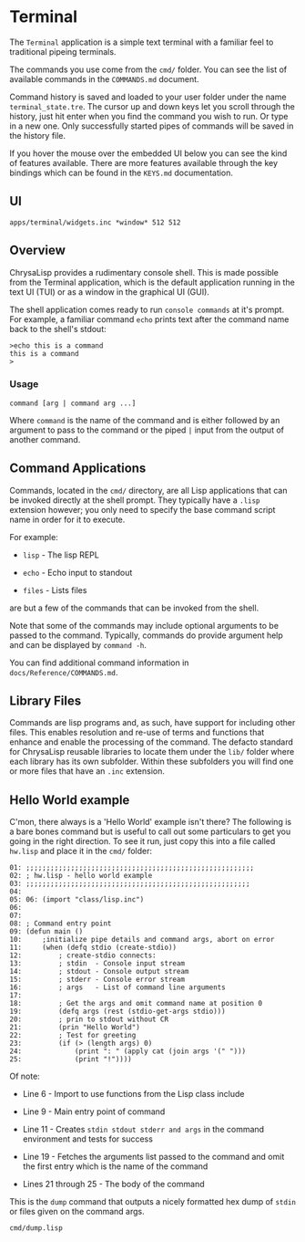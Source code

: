 # Terminal

The `Terminal` application is a simple text terminal with a familiar feel to
traditional pipeing terminals.

The commands you use come from the `cmd/` folder. You can see the list of
available commands in the `COMMANDS.md` document.

Command history is saved and loaded to your user folder under the name
`terminal_state.tre`. The cursor up and down keys let you scroll through the
history, just hit enter when you find the command you wish to run. Or type in a
new one. Only successfully started pipes of commands will be saved in the
history file.

If you hover the mouse over the embedded UI below you can see the kind of
features available. There are more features available through the key bindings
which can be found in the `KEYS.md` documentation.

## UI

```widget
apps/terminal/widgets.inc *window* 512 512
```

## Overview

ChrysaLisp provides a rudimentary console shell. This is made possible from the
Terminal application, which is the default application running in the text UI
(TUI) or as a window in the graphical UI (GUI).

The shell application comes ready to run `console commands` at it's prompt. For
example, a familiar command `echo` prints text after the command name back to
the shell's stdout:

```
>echo this is a command
this is a command
>
```

### Usage

```
command [arg | command arg ...]
```

Where `command` is the name of the command and is either followed by an
argument to pass to the command or the piped `|` input from the output of
another command.

## Command Applications

Commands, located in the `cmd/` directory, are all Lisp applications that can
be invoked directly at the shell prompt. They typically have a `.lisp`
extension however; you only need to specify the base command script name in
order for it to execute.

For example:

* `lisp` - The lisp REPL

* `echo` - Echo input to standout

* `files` - Lists files

are but a few of the commands that can be invoked from the shell.

Note that some of the commands may include optional arguments to be passed to
the command. Typically, commands do provide argument help and can be displayed
by `command -h`.

You can find additional command information in `docs/Reference/COMMANDS.md`.

## Library Files

Commands are lisp programs and, as such, have support for including other
files. This enables resolution and re-use of terms and functions that enhance
and enable the processing of the command. The defacto standard for ChrysaLisp
reusable libraries to locate them under the `lib/` folder where each library
has its own subfolder. Within these subfolders you will find one or more files
that have an `.inc` extension.

## Hello World example

C'mon, there always is a 'Hello World' example isn't there? The following is a
bare bones command but is useful to call out some particulars to get you going
in the right direction. To see it run, just copy this into a file called
`hw.lisp` and place it in the `cmd/` folder:

```code
01: ;;;;;;;;;;;;;;;;;;;;;;;;;;;;;;;;;;;;;;;;;;;;;;;;;;;;;;;;
02: ; hw.lisp - hello world example
03: ;;;;;;;;;;;;;;;;;;;;;;;;;;;;;;;;;;;;;;;;;;;;;;;;;;;;;;;
04:
05: 06: (import "class/lisp.inc")
06:
07:
08: ; Command entry point
09: (defun main ()
10:     ;initialize pipe details and command args, abort on error
11:     (when (defq stdio (create-stdio))
12:         ; create-stdio connects:
13:         ; stdin  - Console input stream
14:         ; stdout - Console output stream
15:         ; stderr - Console error stream
16:         ; args   - List of command line arguments
17:
18:         ; Get the args and omit command name at position 0
19:         (defq args (rest (stdio-get-args stdio)))
20:         ; prin to stdout without CR
21:         (prin "Hello World")
22:         ; Test for greeting
23:         (if (> (length args) 0)
24:             (print ": " (apply cat (join args '(" ")))
25:             (print "!"))))
```

Of note:

* Line  6 - Import to use functions from the Lisp class include

* Line  9 - Main entry point of command

* Line 11 - Creates `stdin stdout stderr and args` in the command environment
and tests for success

* Line 19 - Fetches the arguments list passed to the command and omit the first
entry which is the name of the command

* Lines 21 through 25 - The body of the command

This is the `dump` command that outputs a nicely formatted hex dump of `stdin`
or files given on the command args.

```file
cmd/dump.lisp
```
